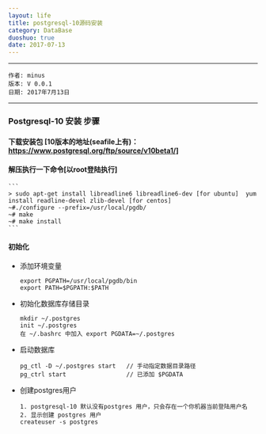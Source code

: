 ```yaml
---
layout: life
title: postgresql-10源码安装
category: DataBase
duoshuo: true
date: 2017-07-13
---
```


******

	作者: minus
	版本: V 0.0.1
	日期: 2017年7月13日

<!-- more -->

*******
### Postgresql-10 安装 步骤

#### 下载安装包 [10版本的地址(seafile上有)： https://www.postgresql.org/ftp/source/v10beta1/]

#### 解压执行一下命令[以root登陆执行]
	```
	> sudo apt-get install libreadline6 libreadline6-dev [for ubuntu]  yum install readline-devel zlib-devel [for centos]
	~#./configure --prefix=/usr/local/pgdb/
	~# make
	~# make install
	```

#### 初始化
* 添加环境变量
	```
	export PGPATH=/usr/local/pgdb/bin                                           
	export PATH=$PGPATH:$PATH
	```

* 初始化数据库存储目录
	```
	mkdir ~/.postgres
	init ~/.postgres
	在 ~/.bashrc 中加入 export PGDATA=~/.postgres
	```

* 启动数据库
	```
	pg_ctl -D ~/.postgres start   // 手动指定数据目录路径
	pg_ctrl start                 // 已添加 $PGDATA 
	```
	
* 创建postgres用户
	```
	1. postgresql-10 默认没有postgres 用户，只会存在一个你机器当前登陆用户名
	2. 显示创建 postgres 用户
	createuser -s postgres
	```
